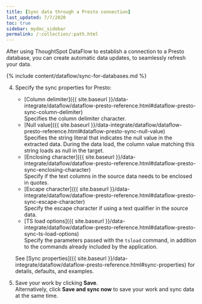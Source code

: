 ```yaml
---
title: [Sync data through a Presto connection]
last_updated: 7/7/2020
toc: true
sidebar: mydoc_sidebar
permalink: /:collection/:path.html
---
```

After using ThoughtSpot DataFlow to establish a connection to a Presto database, you can create automatic data updates, to seamlessly refresh your data.

{% include content/dataflow/sync-for-databases.md %}

4. Specify the sync properties for Presto:

   * [Column delimiter]({{ site.baseurl }}/data-integrate/dataflow/dataflow-presto-reference.html#dataflow-presto-sync-column-delimiter)<br/>Specifies the column delimiter character.
   * [Null value]({{ site.baseurl }}/data-integrate/dataflow/dataflow-presto-reference.html#dataflow-presto-sync-null-value)<br/>Specifies the string literal that indicates the null value in the extracted data. During the data load, the column value matching this string loads as null in the target.
   * [Enclosing character]({{ site.baseurl }}/data-integrate/dataflow/dataflow-presto-reference.html#dataflow-presto-sync-enclosing-character)<br/>Specify if the text columns in the source data needs to be enclosed in quotes.
   * [Escape character]({{ site.baseurl }}/data-integrate/dataflow/dataflow-presto-reference.html#dataflow-presto-sync-escape-character)<br/>Specify the escape character if using a text qualifier in the source data.
   * [TS load options]({{ site.baseurl }}/data-integrate/dataflow/dataflow-presto-reference.html#dataflow-presto-sync-ts-load-options)<br/>Specify the parameters passed with the <code>tsload</code> command, in addition to the commands already included by the application.

   See [Sync properties]({{ site.baseurl }}/data-integrate/dataflow/dataflow-presto-reference.html#sync-properties) for details, defaults, and examples.

5. Save your work by clicking **Save**.<br/>Alternatively, click **Save and sync now** to save your work and sync data at the same time.
